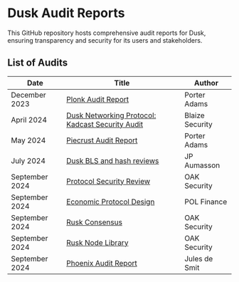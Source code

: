 # Dusk Audit Reports

This GitHub repository hosts comprehensive audit reports for Dusk, ensuring transparency and security for its users and stakeholders.

## List of Audits

| Date           | Title                                                                                                               | Author          |
| -------------- | ------------------------------------------------------------------------------------------------------------------- | --------------- |
| December 2023  | [Plonk Audit Report](/core-audits/2023-12_plonk-audit-report_porter-adams.pdf)                                      | Porter Adams    |
| April 2024     | [Dusk Networking Protocol: Kadcast Security Audit](/core-audits/2024-04_kadcast-security-audit_blaize-security.pdf) | Blaize Security |
| May 2024       | [Piecrust Audit Report](/core-audits/2024-05_piecrust-audit-report_porter-adams.pdf)                                | Porter Adams    |
| July 2024      | [Dusk BLS and hash reviews](/core-audits/2024-07_dusk-bls-and-hash_jp-aumasson.pdf)                                 | JP Aumasson     |
| September 2024 | [Protocol Security Review](/core-audits/2024-09_protocol-security-review_oak-security.pdf)                          | OAK Security    |
| September 2024 | [Economic Protocol Design](/core-audits/2024-09_economic-protocol-design_pol-finance.pdf)                           | POL Finance     |
| September 2024 | [Rusk Consensus](/core-audits/2024-09_rusk-consensus_oak-security.pdf)                                              | OAK Security    |
| September 2024 | [Rusk Node Library](/core-audits/2024-09_rusk-node-library_oak-security.pdf)                                        | OAK Security    |
| September 2024 | [Phoenix Audit Report](/core-audits/2024-09_phoenix-audit-report_jules-de-smit.pdf)                                 | Jules de Smit   |
